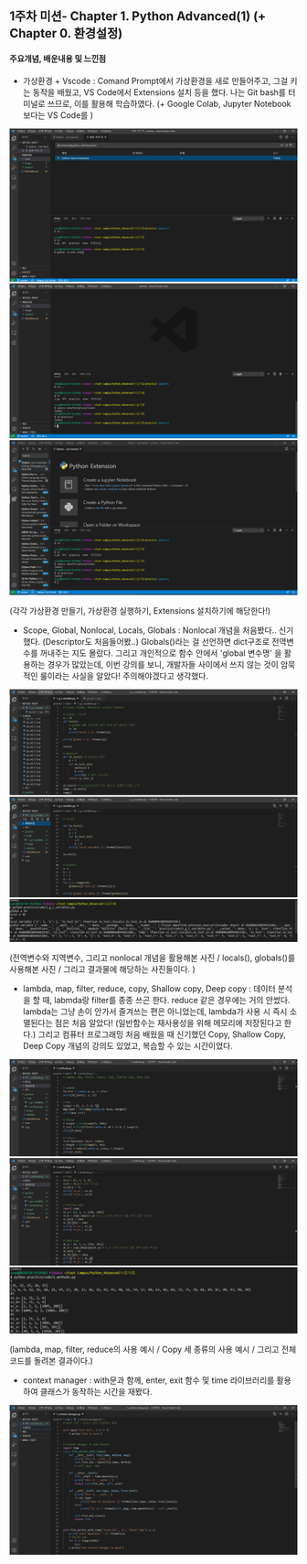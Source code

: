 ## 1주차 미션- Chapter 1. Python Advanced(1) (+ Chapter 0. 환경설정)

#### 주요개념, 배운내용 및 느낀점

- 가상환경 + Vscode : Comand Prompt에서 가상환경을 새로 만들어주고, 그걸 키는 동작을 배웠고, VS Code에서 Extensions 설치 등을 했다. 나는 Git bash를 터미널로 쓰므로, 이를 활용해 학습하였다. (+ Google Colab, Jupyter Notebook 보다는 VS Code를 )

<center> <img src='../image/0_1.PNG'> </center>

<center> <img src='../image/0_2.PNG'> </center>

<center> <img src='../image/0_3.PNG'> </center>

(각각 가상환경 만들기, 가상환경 실행하기, Extensions 설치하기에 해당한다!)



- Scope, Global, Nonlocal, Locals, Globals : Nonlocal 개념을 처음봤다.. 신기했다. (Descriptor도 처음들어봤..) Globals()라는 걸 선언하면 dict구조로 전역변수를 꺼내주는 지도 몰랐다. 그리고 개인적으로 함수 안에서 'global 변수명' 을 활용하는 경우가 많았는데, 이번 강의를 보니, 개발자들 사이에서 쓰지 않는 것이 암묵적인 룰이라는 사실을 알았다! 주의해야겠다고 생각했다.

<center> <img src='../image/1_1.PNG'> </center>

<center> <img src='../image/1_2.PNG'> </center>



<center> <img src='../image/1_3.PNG'> </center>

(전역변수와 지역변수, 그리고 nonlocal 개념을 활용해본 사진 / locals(), globals()를 사용해본 사진 / 그리고 결과물에 해당하는 사진들이다. )



- lambda, map, filter, reduce, copy, Shallow copy, Deep copy : 데이터 분석을 할 때, labmda랑 filter를 종종 쓰곤 한다. reduce 같은 경우에는 거의 안썼다. lambda는 그냥 손이 안가서 즐겨쓰는 편은 아니었는데, lambda가 사용 시 즉시 소멸된다는 점은 처음 알았다! (일반함수는 재사용성을 위해 메모리에 저장된다고 한다.) 그리고 컴퓨터 프로그래밍 처음 배웠을 때 신기했던 Copy, Shallow Copy, Deep Copy 개념의 강의도 있었고, 복습할 수 있는 시간이었다.

<center> <img src='../image/1_4.PNG'> </center>

<center> <img src='../image/1_5.PNG'> </center>

<center> <img src='../image/1_6.PNG'> </center>

(lambda, map, filter, reduce의 사용 예시 / Copy 세 종류의 사용 예시 / 그리고 전체 코드를 돌려본 결과이다.)



- context manager : with문과 함께, enter, exit 함수 및 time 라이브러리를 활용하여 클래스가 동작하는 시간을 재봤다.

<center> <img src='../image/1_7.PNG'> </center>

[모두를 위한 파이썬 : 필수 문법 배우기 Feat. 오픈소스 패키지 배포 (Inflearn Original)]: https://www.inflearn.com/course/%ED%94%84%EB%A1%9C%EA%B7%B8%EB%9E%98%EB%B0%8D-%ED%8C%8C%EC%9D%B4%EC%8D%AC-%EC%A4%91%EA%B3%A0%EA%B8%89/dashboard

